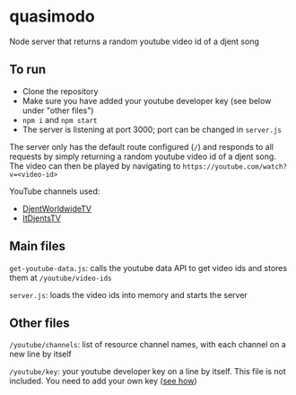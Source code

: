 # quasimodo
Node server that returns a random youtube video id of a djent song

## To run

- Clone the repository
- Make sure you have added your youtube developer key (see below under "other files")
- `npm i` and `npm start`
- The server is listening at port 3000; port can be changed in `server.js`

The server only has the default route configured (`/`) and responds to all requests by simply returning a random youtube video id of a djent song. The video can then be played by navigating to `https://youtube.com/watch?v=<video-id>`

YouTube channels used:

- [DjentWorldwideTV](https://www.youtube.com/user/DjentWorldwideTV)
- [ItDjentsTV](https://www.youtube.com/user/ItDjentsTV)

## Main files

`get-youtube-data.js`: calls the youtube data API to get video ids and stores them at `/youtube/video-ids`

`server.js`: loads the video ids into memory and starts the server

## Other files

`/youtube/channels`: list of resource channel names, with each channel on a new line by itself

`/youtube/key`: your youtube developer key on a line by itself. This file is not included. You need to add your own key ([see how](https://developers.google.com/youtube/v3/getting-started))
